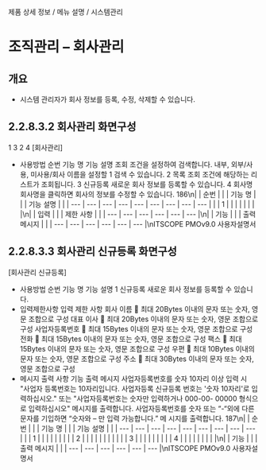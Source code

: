 <!--breadcrumb:제품 상세 정보 / 메뉴 설명 / 시스템관리--><span class="md-breadcrumb">제품 상세 정보 / 메뉴 설명 / 시스템관리</span>
# 조직관리 – 회사관리
<!--5th-h2-toc-->
## 개요

- 시스템 관리자가 회사 정보를 등록, 수정, 삭제할 수 있습니다.
## 2.2.8.3.2 회사관리 화면구성
1
3
2
4
[회사관리]
- 사용방법
순번 기능 명 기능 설명
조회 조건을 설정하여 검색합니다. 내부, 외부/사용, 미사용/회사 이름을 설정할
1 검색
수 있습니다.
2 목록 조회 조건에 해당하는 리스트가 조회됩니다.
3 신규등록 새로운 회사 정보를 등록할 수 있습니다.
4 회사명 회사명을 클릭하면 회사의 정보를 수정할 수 있습니다.
186\n|  | 순번 |  |  | 기능 명 |  |  | 기능 설명 |  |
| --- | --- | --- | --- | --- | --- | --- | --- | --- |
|  | 1 |  |  |  |  |  |  |  |\n|  | 입력 |  |  | 제한 사항 |  |
| --- | --- | --- | --- | --- | --- |\n|  | 기능 |  |  | 출력 메시지 |  |
| --- | --- | --- | --- | --- | --- |\nITSCOPE PMOv9.0 사용자설명서
## 2.2.8.3.3 회사관리 신규등록 화면구성
[회사관리 신규등록]
- 사용방법
순번 기능 명 기능 설명
1 신규등록 새로운 회사 정보를 등록할 수 있습니다.
- 입력제한사항
입력 제한 사항
회사 이름  최대 20Bytes 이내의 문자 또는 숫자, 영문 조합으로 구성
대표 이사  최대 20Bytes 이내의 문자 또는 숫자, 영문 조합으로 구성
사업자등록번호  최대 15Bytes 이내의 문자 또는 숫자, 영문 조합으로 구성
전화  최대 15Bytes 이내의 문자 또는 숫자, 영문 조합으로 구성
팩스  최대 15Bytes 이내의 문자 또는 숫자, 영문 조합으로 구성
우편  최대 10Bytes 이내의 문자 또는 숫자, 영문 조합으로 구성
주소  최대 30Bytes 이내의 문자 또는 숫자, 영문 조합으로 구성
- 메시지 출력 사항
기능 출력 메시지
사업자등록번호를 숫자 10자리 이상 입력 시 "사업자 등록번호는 10자리입니다. 사업자등록
신규등록 번호는 '숫자 10자리'로 입력하십시오." 또는 "사업자등록번호는 숫자만 입력하거나 000-00-
00000 형식으로 입력하십시오" 메시지를 출력합니다.
사업자등록번호를 숫자 또는 “-“외에 다른 문자를 기입하면 “숫자와 – 만 입력 가능합니다.” 메
시지를 출력합니다.
187\n|  | 순번 |  |  | 기능 명 |  |  | 기능 설명 |  |
| --- | --- | --- | --- | --- | --- | --- | --- | --- |
|  | 1 |  |  |  |  |  |  |  |
| 2 |  |  |  |  |  |  |  |  |
|  | 3 |  |  |  |  |  |  |  |
| 4 |  |  |  |  |  |  |  |  |\n|  | 기능 |  |  | 출력 메시지 |  |
| --- | --- | --- | --- | --- | --- |\nITSCOPE PMOv9.0 사용자설명서
